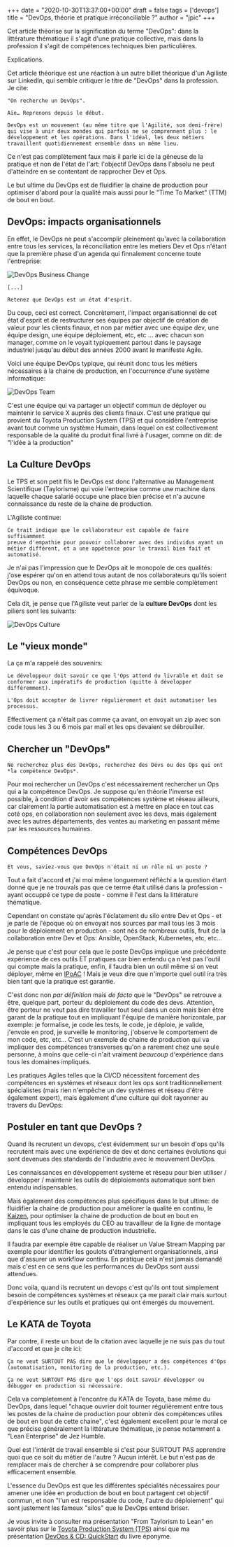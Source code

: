 +++
date = "2020-10-30T13:37:00+00:00"
draft = false
tags = ['devops']
title = "DevOps, théorie et pratique irréconciliable ?"
author = "jpic"
+++

Cet article théorise sur la signification du terme "DevOps": dans la
littérature thématique il s'agit d'une pratique collective, mais dans la
profession il s'agit de compétences techniques bien particulières.

Explications.

<!--more-->

Cet article théorique est une réaction à un autre billet théorique d'un
Agiliste sur LinkedIn, qui semble critiquer le titre de "DevOps" dans la
profession. Je cite:

    "On recherche un DevOps".

    Aïe… Reprenons depuis le début.

    DevOps est un mouvement (au même titre que l'Agilité, son demi-frère) qui vise à unir deux mondes qui parfois ne se comprennent plus : le développement et les opérations. Dans l'idéal, les deux métiers travaillent quotidiennement ensemble dans un même lieu.

Ce n'est pas complètement faux mais il parle ici de la gêneuse de la pratique et
non de l'état de l'art: l'objectif DevOps dans l'absolu ne peut d'atteindre en se
contentant de rapprocher Dev et Ops.

Le but ultime du DevOps est de fluidifier la chaine de production pour
optimiser d'abord pour la qualité mais aussi pour le "Time To Market" (TTM) de
bout en bout.

## DevOps: impacts organisationnels

En effet, le DevOps ne peut s'accomplir pleinement qu'avec la collaboration
entre tous les services, la réconciliation entre les metiers Dev et Ops n'étant
que la première phase d'un agenda qui finnalement concerne toute l'entreprise:

![DevOps Business Change](/img/devops-business-change.png)

    [...]

    Retenez que DevOps est un état d'esprit.

Du coup, ceci est correct. Concrètement, l'impact organisationnel de cet état
d'esprit et de restructurer ses équipes par objectif de création de valeur pour
les clients finaux, et non par métier avec une équipe dev, une équipe design,
une équipe déploiement, etc, etc ... avec chacun son manager, comme on le
voyait typiquement partout dans le paysage industriel jusqu'au début des années
2000 avant le manifeste Agile.

Voici une équipe DevOps typique, qui réunit donc tous les métiers nécessaires à
la chaine de production, en l'occurrence d'une système informatique:

![DevOps Team](/img/devops-team.png)

C'est une équipe qui va partager un objectif commun de déployer ou maintenir le
service X auprès des clients finaux. C'est une pratique qui provient du Toyota
Production System (TPS) et qui considère l'entreprise avant tout comme un
système Humain, dans lequel on est collectivement responsable de la qualité du
produit final livré à l'usager, comme on dit: de "l'idée à la production"

## La Culture DevOps

Le TPS et son petit fils le DevOps est donc l'alternative au Management
Scientifique (Taylorisme) qui voie l'entreprise comme une machine dans laquelle
chaque salarié occupe une place bien précise et n'a aucune connaissance du
reste de la chaine de production.

L'Agiliste continue:

    Ce trait indique que le collaborateur est capable de faire suffisamment
    preuve d'empathie pour pouvoir collaborer avec des individus ayant un
    métier différent, et a une appétence pour le travail bien fait et
    automatisé.

Je n'ai pas l'impression que le DevOps ait le monopole de ces qualités: j'ose
espérer qu'on en attend tous autant de nos collaborateurs qu'ils soient DevOps
ou non, en conséquence cette phrase me semble complètement équivoque.

Cela dit, je pense que l'Agiliste veut parler de la **culture DevOps** dont les
piliers sont les suivants:

![DevOps Culture](/img/devops-culture.png)

## Le "vieux monde"

La ça m'a rappelé des souvenirs:

    Le développeur doit savoir ce que l'Ops attend du livrable et doit se
    conformer aux impératifs de production (quitte à développer différemment).

    L'Ops doit accepter de livrer régulièrement et doit automatiser les processus.

Effectivement ça n'était pas comme ça avant, on envoyait un zip avec son code
tous les 3 ou 6 mois par mail et les ops devaient se débrouiller.

## Chercher un "DevOps"

    Ne recherchez plus des DevOps, recherchez des Dévs ou des Ops qui ont *la compétence DevOps*.

Pour moi rechercher un DevOps c'est nécessairement rechercher un Ops qui a la
compétence DevOps. Je suppose qu'en théorie l'inverse est possible, à condition
d'avoir ses compétences système et réseau ailleurs, car clairement la partie
automatisation est à mettre en place en tout cas coté ops, en collaboration non
seulement avec les devs, mais également avec les autres départements, des
ventes au marketing en passant même par les ressources humaines.

## Compétences DevOps

    Et vous, saviez-vous que DevOps n'était ni un rôle ni un poste ?

Tout a fait d'accord et j'ai moi même longuement réfléchi a la question étant
donné que je ne trouvais pas que ce terme était utilisé dans la profession -
ayant occuppé ce type de poste - comme il l'est dans la littérature thématique.

Cependant on constate qu'après l'éclatement du silo entre Dev et Ops - et je
parle de l'époque où on envoyait nos sources par mail tous les 3 mois pour le
déploiement en production - sont nés de nombreux outils, fruit de la
collaboration entre Dev et Ops: Ansible, OpenStack, Kubernetes, etc, etc...

Je pense que c'est pour cela que le poste DevOps implique une précédente
expérience de ces outils ET pratiques car bien entendu ça n'est pas l'outil qui
compte mais la pratique, enfin, il faudra bien un outil même si on veut
déployer, même en [IPoAC](https://fr.wikipedia.org/wiki/IP_over_Avian_Carriers)
! Mais je veux dire que n'importe quel outil ira très bien tant que la pratique
est garantie.

C'est donc non *par définition* mais *de facto* que le "DevOps" se retrouve a
être, quelque part, porteur du déploiement du code des devs. Attention, être
porteur ne veut pas dire travailler tout seul dans un coin mais bien être
garant de la pratique tout en impliquant l'équipe de manière horizontale, par
exemple: je formalise, je code les tests, le code, je déploie, je valide,
j'envoie en prod, je surveille le monitoring, j'observe le comportement de mon
code, etc, etc... C'est un exemple de chaine de production qui va impliquer des
compétences transverses qu'on a rarement chez une seule personne, à moins que
celle-ci n'ait vraiment *beaucoup* d'expérience dans tous les domaines
impliqués.

Les pratiques Agiles telles que la CI/CD nécessitent forcement des compétences
en systèmes et réseaux dont les ops sont traditionnellement spécialistes (mais
rien n'empêche un dev systèmes et réseau d'être également expert), mais
également d'une culture qui doit rayonner au travers du DevOps:

## Postuler en tant que DevOps ?

Quand ils recrutent un devops, c'est évidemment sur un besoin d'ops qu'ils
recrutent mais avec une expérience de dev et donc certaines évolutions qui sont
devenues des standards de l'industrie avec le mouvement DevOps.

Les connaissances en développement système et réseau pour bien utiliser /
développer / maintenir les outils de déploiements automatique sont bien entendu
indispensables.

Mais également des compétences plus spécifiques dans le but ultime: de
fluidifier la chaine de production pour améliorer la qualité en continu, le
[Kaizen](https://en.wikipedia.org/wiki/Kaizen), pour optimiser la chaine de
production de bout en bout en impliquant tous les employés du CEO au
travailleur de la ligne de montage dans le cas d'une chaine de production
industrielle.

Il faudra par exemple être capable de réaliser un Value Stream Mapping par
exemple pour identifier les goulots d'étranglement organisationnels, ainsi que
d'assurer un workflow continu. En pratique cela n'est jamais demandé mais c'est
en ce sens que les performances du DevOps sont aussi attendues.

Donc voila, quand ils recrutent un devops c'est qu'ils ont tout simplement
besoin de compétences systèmes et réseaux ça me parait clair mais surtout
d'expérience sur les outils et pratiques qui ont émergés du mouvement.

## Le KATA de Toyota

Par contre, il reste un bout de la citation avec laquelle je ne suis pas du
tout d'accord et que je cite ici:

    Ça ne veut SURTOUT PAS dire que le développeur a des compétences d'Ops (automatisation, monitoring de la production, etc.).

    Ça ne veut SURTOUT PAS dire que l'ops doit savoir développer ou débugger en production si nécessaire.

Cela va completement à l'encontre du KATA de Toyota, base même du DevOps, dans
lequel "chaque ouvrier doit tourner régulièrement entre tous les postes de la
chaine de production pour obtenir des compétences utiles de bout en bout de
cette chaine", c'est également excellent pour le moral ce que précise
généralement la littérature thématique, je pense notamment a "Lean Enterprise"
de Jez Humble.

Quel est l'intérêt de travail ensemble si c'est pour SURTOUT PAS apprendre quoi
que ce soit du métier de l'autre ? Aucun intérêt. Le but n'est pas de remplacer
mais de chercher à se comprendre pour collaborer plus efficacement ensemble.

L'essence du DevOps est que les différentes spécialités nécessaires pour amener
une idée en production de bout en bout partagent cet objectif commun, et non
"l'un est responsable du code, l'autre du déploiement" qui sont justement les
fameux "silos" que le DevOps entend briser.

Je vous invite à consulter ma présentation "From Taylorism to Lean" en savoir
plus sur le [Toyota Production System (TPS)](https://slides.com/jamespic/deck/)
ainsi que ma présentation [DevOps & CD:
QuickStart](http://slides.com/jamespic/cd-devops) du livre éponyme.
